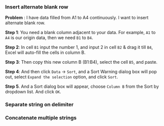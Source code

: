 
### Insert alternate blank row

**Problem** : I have data filled from A1 to A4 continuously. I want to insert alternate blank row.

**Step 1**: You need a blank column adjacent to your data. For example, `A1` to `A4` is our origin data, then we need `B1` to `B4`.

**Step 2**: In cell `B1` input the number 1, and input 2 in cell `B2` & drag it till `B4`, Excel will auto-fill the cells in column B.

**Step 3**: Then copy this new column B (B1:B4), select the cell `B5`, and paste.

**Step 4**: And then click `Data` -> `Sort`, and a Sort Warning dialog box will pop out, select `Expand the selection` option, and click `Sort`.

**Step 5**. And a Sort dialog box will appear, choose `Column B` from the Sort by dropdown list. And click `OK`.

### Separate string on delimiter



### Concatenate multiple strings
